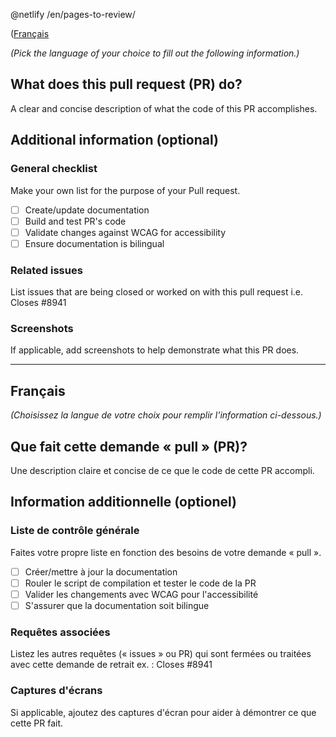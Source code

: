 @netlify /en/pages-to-review/

<div lang="fr">

([Français](#Français)

</div>

_(Pick the language of your choice to fill out the following information.)_

## What does this pull request (PR) do?

A clear and concise description of what the code of this PR accomplishes.

## Additional information (optional)

### General checklist

Make your own list for the purpose of your Pull request.

- [ ] Create/update documentation
- [ ] Build and test PR's code
- [ ] Validate changes against WCAG for accessibility
- [ ] Ensure documentation is bilingual

### Related issues

List issues that are being closed or worked on with this pull request i.e. Closes #8941

### Screenshots

If applicable, add screenshots to help demonstrate what this PR does.

---

<div lang="fr">

## Français

_(Choisissez la langue de votre choix pour remplir l'information ci-dessous.)_

## Que fait cette demande « pull » (PR)?

Une description claire et concise de ce que le code de cette PR accompli.

## Information additionnelle (optionel)

### Liste de contrôle générale

Faites votre propre liste en fonction des besoins de votre demande « pull ».

- [ ] Créer/mettre à jour la documentation
- [ ] Rouler le script de compilation et tester le code de la PR
- [ ] Valider les changements avec WCAG pour l'accessibilité
- [ ] S'assurer que la documentation soit bilingue

### Requêtes associées

Listez les autres requêtes (« issues » ou PR) qui sont fermées ou traitées avec cette demande de retrait ex. : Closes #8941

### Captures d'écrans

Si applicable, ajoutez des captures d'écran pour aider à démontrer ce que cette PR fait.

</div>
